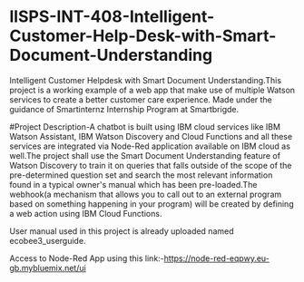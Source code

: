 # llSPS-INT-408-Intelligent-Customer-Help-Desk-with-Smart-Document-Understanding

Intelligent Customer Helpdesk with Smart Document Understanding.This project is a working example of a web app that make use of  multiple Watson services to create a better customer care experience. Made under the guidance of Smartinternz Internship Program at Smartbrigde.

#Project Description-A chatbot is built using IBM cloud services like IBM Watson Assistant, IBM Watson Discovery and Cloud Functions and all these services are integrated via Node-Red application available on IBM cloud as well.The project shall use the Smart Document Understanding feature of Watson Discovery to train it on queries that falls outside of the scope of the pre-determined question set and search the most relevant information found in a typical owner's manual which has been pre-loaded.The webhook(a mechanism that allows you to call out to an external program based on something happening in your program) will be created by defining a web action using IBM Cloud Functions.

User manual used in this project is already uploaded named ecobee3_userguide.

Access to Node-Red App using this link:-https://node-red-eqpwy.eu-gb.mybluemix.net/ui
